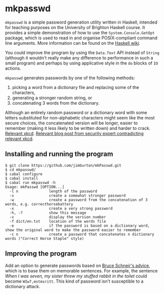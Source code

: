 # mkpasswd

`mkpasswd` is a simple password generation utility written in
Haskell, intended for teaching purposes on the University of Brighton
Haskell course. It provides a simple demonstration of how to use the
`System.Console.GetOpt` package, which is used to read in and organise
POSIX-compliant command line arguments. More information can be found
on the [Haskell
wiki](https://wiki.haskell.org/High-level_option_handling_with_GetOpt).

You could improve the program by using the `Data.Text` API instead of `String` 
(although it wouldn't really make any difference to performance  in such a small 
program) and perhaps by using applicative style in the `do` blocks of `IO` actions. 

`mkpasswd` generates passwords by one of the following methods:

1. picking a word from a dictionary file and replacing some of the characters, 
2. generating a stronger random string, or
3. concatenating 3 words from the dictionary.

Although an entirely random password or a dictionary word with some
letters substituted for non-alphabetic characters might seem like the
most secure choices, the concatenated version will be longer, easier
to remember (making it less likely to be written down) and harder to
crack. [Relevant xkcd](https://xkcd.com/936/). [Relevant blog post
from security expert contradicting relevant
xkcd](https://www.schneier.com/blog/archives/2014/03/choosing_secure_1.html).

## Installing and running the program

````
$ git clone https://github.com/jimburton/mkPasswd.git
$ cd mkpasswd/
$ cabal configure
$ cabal install
$ cabal run mkpasswd -h
Usage: mkPasswd [OPTION...]
  -l n              length of the password
  -s                create a somewhat stronger password
  -w                create a password from the concatenation of 3 words, e.g. correcthorsebattery
  -x                create a very strong password
  -h, -?            show this message
  -v                display the version number
  -f dict/en.txt    location of the words file
  -e                if the password is based on a dictionary word, show the original word to make the password easier to remember
  -c n              create a password that concatenates n dictionary words ("Correct Horse Staple" style) 
````

## Improving the program

Add an option to generate passwords based on [Bruce Schneir's
advice](https://www.schneier.com/blog/archives/2014/03/choosing_secure_1.html),
which is to base them on memorable sentences. For example, the
sentence *When I was seven, my sister threw my stuffed rabbit in the
toilet* could become `WIw7,mstmsritt`. This kind of password isn't
susceptible to a dictionary attack.
